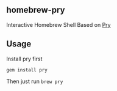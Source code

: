 ## homebrew-pry

Interactive Homebrew Shell Based on [Pry](https://github.com/pry/pry)

## Usage
Install pry first

```
gem install pry
```

Then just run `brew pry`
